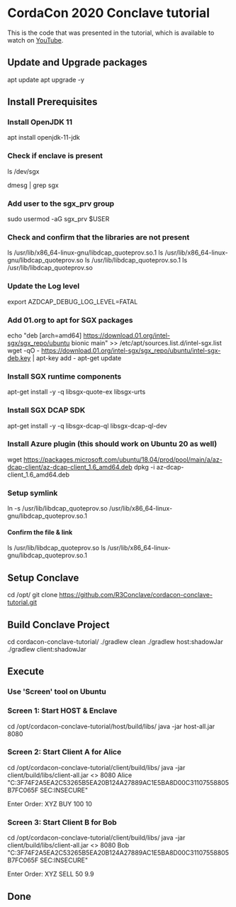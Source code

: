 # CordaCon 2020 Conclave tutorial

This is the code that was presented in the tutorial, which is available to watch on [YouTube](https://www.youtube.com/watch?v=WLBFDK2MEms).

## Update and Upgrade packages
apt update
apt upgrade -y

## Install Prerequisites

### Install OpenJDK 11
apt install openjdk-11-jdk

### Check if enclave is present
ls /dev/sgx

dmesg | grep sgx

### Add user to the sgx_prv group
sudo usermod -aG sgx_prv $USER

### Check and confirm that the libraries are not present
ls /usr/lib/x86_64-linux-gnu/libdcap_quoteprov.so.1
ls /usr/lib/x86_64-linux-gnu/libdcap_quoteprov.so
ls /usr/lib/libdcap_quoteprov.so.1
ls /usr/lib/libdcap_quoteprov.so

### Update the Log level
export AZDCAP_DEBUG_LOG_LEVEL=FATAL

### Add 01.org to apt for SGX packages
echo "deb [arch=amd64] https://download.01.org/intel-sgx/sgx_repo/ubuntu bionic main" >> /etc/apt/sources.list.d/intel-sgx.list
wget -qO - https://download.01.org/intel-sgx/sgx_repo/ubuntu/intel-sgx-deb.key | apt-key add -
apt-get update


### Install SGX runtime components
apt-get install -y -q libsgx-quote-ex libsgx-urts

### Install SGX DCAP SDK
apt-get install -y -q libsgx-dcap-ql libsgx-dcap-ql-dev

### Install Azure plugin (this should work on Ubuntu 20 as well)
wget https://packages.microsoft.com/ubuntu/18.04/prod/pool/main/a/az-dcap-client/az-dcap-client_1.6_amd64.deb
dpkg -i az-dcap-client_1.6_amd64.deb

### Setup symlink
ln -s /usr/lib/libdcap_quoteprov.so /usr/lib/x86_64-linux-gnu/libdcap_quoteprov.so.1
#### Confirm the file & link
ls /usr/lib/libdcap_quoteprov.so
ls  /usr/lib/x86_64-linux-gnu/libdcap_quoteprov.so.1

## Setup Conclave
cd /opt/
git clone https://github.com/R3Conclave/cordacon-conclave-tutorial.git

## Build Conclave Project
cd cordacon-conclave-tutorial/
./gradlew clean
./gradlew host:shadowJar
./gradlew client:shadowJar

## Execute 
### Use 'Screen' tool on Ubuntu

### Screen 1: Start HOST & Enclave
cd /opt/cordacon-conclave-tutorial/host/build/libs/
java -jar host-all.jar 8080

### Screen 2: Start Client A for Alice
cd /opt/cordacon-conclave-tutorial/client/build/libs/
java -jar client/build/libs/client-all.jar <<IPADDRESS>> 8080 Alice "C:3F74F2A5EA2C53265B5EA20B124A27889AC1E5BA8D00C31107558805B7FC065F SEC:INSECURE"

Enter Order: XYZ BUY 100 10

### Screen 3: Start Client B for Bob
cd /opt/cordacon-conclave-tutorial/client/build/libs/
java -jar client/build/libs/client-all.jar <<IPADDRESS>> 8080 Bob "C:3F74F2A5EA2C53265B5EA20B124A27889AC1E5BA8D00C31107558805B7FC065F SEC:INSECURE"

Enter Order: XYZ SELL 50 9.9

## Done
